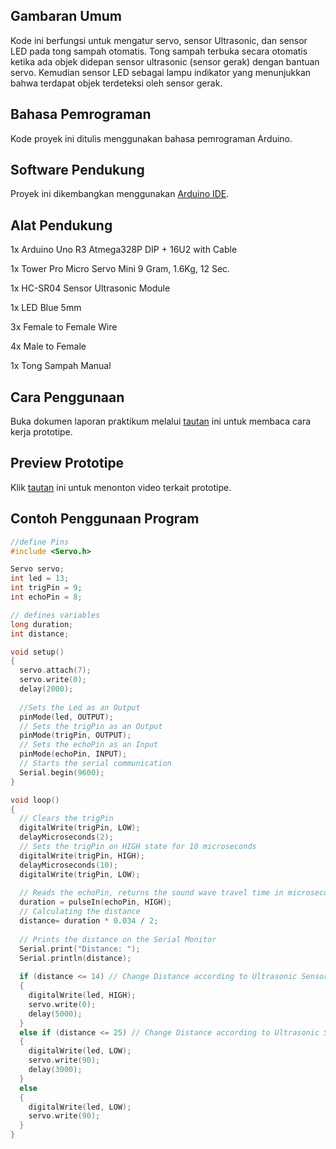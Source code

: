 ## Gambaran Umum

Kode ini berfungsi untuk mengatur servo, sensor Ultrasonic, dan sensor LED pada tong sampah otomatis.
Tong sampah terbuka secara otomatis ketika ada objek didepan sensor ultrasonic (sensor gerak) dengan bantuan servo.
Kemudian sensor LED sebagai lampu indikator yang menunjukkan bahwa terdapat objek terdeteksi oleh sensor gerak.

## Bahasa Pemrograman

Kode proyek ini ditulis menggunakan bahasa pemrograman Arduino.

## Software Pendukung

Proyek ini dikembangkan menggunakan [Arduino IDE](https://www.arduino.cc/en/software).

## Alat Pendukung

1x Arduino Uno R3 Atmega328P DIP + 16U2 with Cable

1x Tower Pro Micro Servo Mini 9 Gram, 1.6Kg, 12 Sec.

1x HC-SR04 Sensor Ultrasonic Module

1x LED Blue 5mm

3x Female to Female Wire

4x Male to Female

1x Tong Sampah Manual

## Cara Penggunaan
Buka dokumen laporan praktikum melalui [tautan](https://github.com/VictoriaEstara/arduino-automatic-sensor-trash/blob/fb649db62e220d0d7d02bee0741f24478b5855f3/laporan-praktikum.pdf) ini untuk membaca cara kerja prototipe.

## Preview Prototipe
Klik [tautan](https://youtu.be/ayjj4PM1EOo?si=qAO4eSFFvVy72fYW) ini untuk menonton video terkait prototipe.

## Contoh Penggunaan Program
```ino
//define Pins
#include <Servo.h>

Servo servo;
int led = 13;
int trigPin = 9;
int echoPin = 8;

// defines variables
long duration;
int distance;

void setup() 
{
  servo.attach(7);
  servo.write(0);
  delay(2000);
  
  //Sets the Led as an Output
  pinMode(led, OUTPUT);
  // Sets the trigPin as an Output
  pinMode(trigPin, OUTPUT);
  // Sets the echoPin as an Input 
  pinMode(echoPin, INPUT);
  // Starts the serial communication 
  Serial.begin(9600); 
}

void loop() 
{
  // Clears the trigPin
  digitalWrite(trigPin, LOW);
  delayMicroseconds(2);
  // Sets the trigPin on HIGH state for 10 microseconds
  digitalWrite(trigPin, HIGH);
  delayMicroseconds(10);
  digitalWrite(trigPin, LOW);
  
  // Reads the echoPin, returns the sound wave travel time in microseconds
  duration = pulseIn(echoPin, HIGH);
  // Calculating the distance
  distance= duration * 0.034 / 2;
  
  // Prints the distance on the Serial Monitor
  Serial.print("Distance: ");
  Serial.println(distance);
  
  if (distance <= 14) // Change Distance according to Ultrasonic Sensor Placement
  {
    digitalWrite(led, HIGH);
    servo.write(0);
    delay(5000);
  } 
  else if (distance <= 25) // Change Distance according to Ultrasonic Sensor Placement
  {
    digitalWrite(led, LOW);
    servo.write(90);
    delay(3000);
  } 
  else
  {
    digitalWrite(led, LOW);
    servo.write(90);
  }
}

